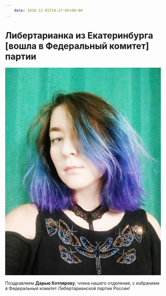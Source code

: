 ```yaml
---
    date: 2020-11-01T19:27:05+00:00
...
```


# Либертарианка из Екатеринбурга [вошла в Федеральный комитет] партии

![](photo_120@01-11-2020_19-27-05.jpg)

Поздравляем **Дарью Котлярову**, члена нашего отделения, с избранием в Федеральный комитет Либертарианской партии России!
